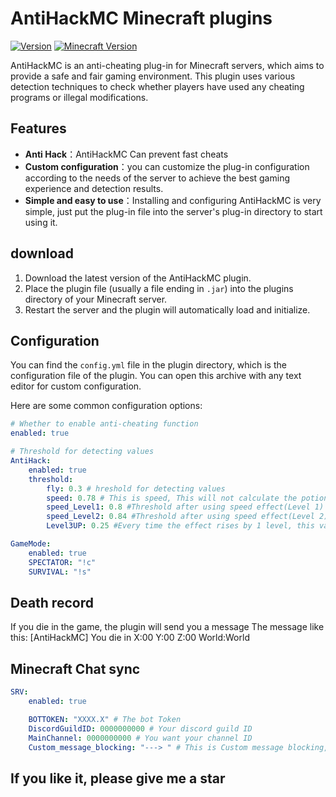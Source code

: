 # AntiHackMC Minecraft plugins

[![Version](https://img.shields.io/badge/版本-v1.2.2-blue.svg)](https://github.com/yourusername/antihackmc)
[![Minecraft Version](https://img.shields.io/badge/Minecraft-1.20.1-green.svg)](https://www.minecraft.net/)

AntiHackMC is an anti-cheating plug-in for Minecraft servers, which aims to provide a safe and fair gaming environment. This plugin uses various detection techniques to check whether players have used any cheating programs or illegal modifications.

## Features

- **Anti Hack**：AntiHackMC Can prevent fast cheats
- **Custom configuration**：you can customize the plug-in configuration according to the needs of the server to achieve the best gaming experience and detection results.
- **Simple and easy to use**：Installing and configuring AntiHackMC is very simple, just put the plug-in file into the server's plug-in directory to start using it.

## download

1. Download the latest version of the AntiHackMC plugin.
2. Place the plugin file (usually a file ending in `.jar`) into the plugins directory of your Minecraft server.
3. Restart the server and the plugin will automatically load and initialize.

## Configuration

You can find the `config.yml` file in the plugin directory, which is the configuration file of the plugin. You can open this archive with any text editor for custom configuration.

Here are some common configuration options:

```yaml
# Whether to enable anti-cheating function
enabled: true

# Threshold for detecting values
AntiHack:
    enabled: true
    threshold:
        fly: 0.3 # hreshold for detecting values
        speed: 0.78 # This is speed, This will not calculate the potion speed.
        speed_Level1: 0.8 #Threshold after using speed effect(Level 1)
        speed_Level2: 0.84 #Threshold after using speed effect(Level 2)
        Level3UP: 0.25 #Every time the effect rises by 1 level, this value will be used to increase the threshold.

GameMode:
    enabled: true
    SPECTATOR: "!c"
    SURVIVAL: "!s"
```


## Death record
If you die in the game, the plugin will send you a message
The message like this: [AntiHackMC] You die in X:00 Y:00 Z:00 World:World

## Minecraft Chat sync
```yaml
SRV:
    enabled: true

    BOTTOKEN: "XXXX.X" # The bot Token
    DiscordGuildID: 0000000000 # Your discord guild ID
    MainChannel: 0000000000 # You want your channel ID
    Custom_message_blocking: "---> " # This is Custom message blocking, like: "[Name][Custom_message_blocking][Message]","Snowball_213 ---> XXX"
```

## If you like it, please give me a star
